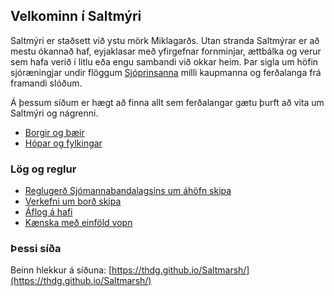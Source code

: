 ## Velkominn í Saltmýri

Saltmýri er staðsett við ystu mörk Miklagarðs. 
Utan stranda Saltmýrar er að mestu ókannað haf, eyjaklasar með yfirgefnar fornminjar, ættbálka og verur sem hafa verið í litlu eða engu sambandi við okkar heim. 
Þar sigla um höfin sjóræningjar undir flöggum [Sjóprinsanna](factions.md#sjóprinsarnir) milli kaupmanna og ferðalanga frá framandi slóðum.

Á þessum síðum er hægt að finna allt sem ferðalangar gætu þurft að vita um Saltmýri og nágrenni. 

- [Borgir og bæir](cities.md)
- [Hópar og fylkingar](factions.md)

### Lög og reglur

- [Reglugerð Sjómannabandalagsins um áhöfn skipa](crew.md)
- [Verkefni um borð skipa](sailing.md)
- [Áflog á hafi](seacombat.md)
- [Kænska með einföld vopn](weaponrules.md)


### Þessi síða
Beinn hlekkur á síðuna: [https://thdg.github.io/Saltmarsh/](https://thdg.github.io/Saltmarsh/)
